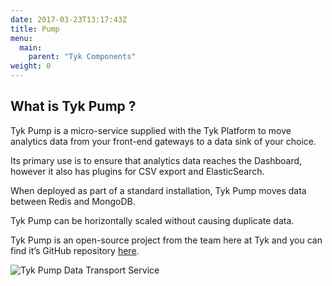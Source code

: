 ```yaml
---
date: 2017-03-23T13:17:43Z
title: Pump
menu:
  main:
    parent: "Tyk Components"
weight: 0 
---
```


## What is Tyk Pump ?

Tyk Pump is a micro-service supplied with the Tyk Platform to move analytics data from your front-end gateways to a data sink of your choice.

Its primary use is to ensure that analytics data reaches the Dashboard, however it also has plugins for CSV export and ElasticSearch.

When deployed as part of a standard installation, Tyk Pump moves data between Redis and MongoDB.

Tyk Pump can be horizontally scaled without causing duplicate data.

Tyk Pump is an open-source project from the team here at Tyk and you can find it’s GitHub repository [here][1].

![Tyk Pump Data Transport Service][2]

 [1]: https://github.com/TykTechnologies/tyk-pump
 [2]: /img/pump.png


